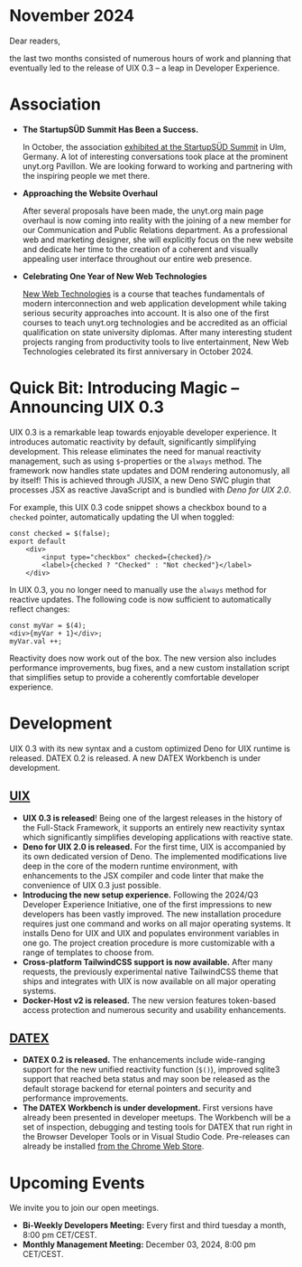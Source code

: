 # November 2024

Dear readers,

the last two months consisted of numerous hours of work and planning that eventually led to the release of UIX 0.3 – a leap in Developer Experience.

# Association

- **The StartupSÜD Summit Has Been a Success.**
  
  In October, the association [exhibited at the StartupSÜD Summit](https://de.linkedin.com/posts/unyt-org_unytorg-uix-startups%C3%BCd-activity-7255479246079324160-5oft) in 
  Ulm, Germany. A lot of interesting conversations took place at the
  prominent unyt.org Pavillon. We are looking forward to working and
  partnering with the inspiring people we met there.

- **Approaching the Website Overhaul**
  
  After several proposals have been made, the unyt.org main page 
  overhaul is now coming into reality with the joining of a new
  member for our Communication and Public Relations department.
  As a professional web and marketing designer, she will
  explicitly focus on the new website and dedicate her time to
  the creation of a coherent and visually appealing user
  interface throughout our entire web presence.

- **Celebrating One Year of New Web Technologies**
  
  [New Web Technologies](https://www.tu.berlin/en/snet/study/modules/programming-practical-course-new-webtechnologies) is a
  course that teaches fundamentals of modern interconnection
  and web application development while taking serious security
  approaches into account. It is also one of the first courses
  to teach unyt.org technologies and be accredited as
  an official qualification on state university diplomas. After
  many interesting student projects ranging from productivity
  tools to live entertainment, New Web Technologies celebrated
  its first anniversary in October 2024. 

# Quick Bit: Introducing Magic – Announcing UIX 0.3
UIX 0.3 is a remarkable leap towards enjoyable developer experience. It introduces automatic reactivity by default, significantly simplifying development. This release eliminates the need for manual reactivity management, such as using `$`-properties or the `always` method. The framework now handles state updates and DOM rendering autonomusly, all by itself! This is achieved through JUSIX, a new Deno SWC plugin that processes JSX as reactive JavaScript and is bundled with _Deno for UIX 2.0_.

For example, this UIX 0.3 code snippet shows a checkbox bound to a `checked` pointer, automatically updating the UI when toggled:

```tsx
const checked = $(false);
export default
    <div>
        <input type="checkbox" checked={checked}/>
        <label>{checked ? "Checked" : "Not checked"}</label>
    </div>
```

In UIX 0.3, you no longer need to manually use the `always` method for reactive updates. The following code is now sufficient to automatically reflect changes:

```tsx
const myVar = $(4);
<div>{myVar + 1}</div>;
myVar.val ++;
```

Reactivity does now work out of the box. The new version also includes performance improvements, bug fixes, and a new custom installation script that simplifies setup to provide a coherently comfortable developer experience.

# Development
UIX 0.3 with its new syntax and a custom optimized Deno for UIX runtime is released. DATEX 0.2 is released. A new DATEX Workbench is under development.

## [UIX](https://github.com/unyt-org/uix/pulls?q=is:closed%20created:2024-09-01..2024-10-31)
* **UIX 0.3 is released**! Being one of the largest releases in the history of the Full-Stack Framework, it supports an entirely new reactivity syntax which significantly simplifies developing applications with reactive state.
* **Deno for UIX 2.0 is released.** For the first time, UIX is accompanied by its own dedicated version of Deno. The implemented modifications live deep in the core of the modern runtime environment, with enhancements to the JSX compiler and code linter that make the convenience of UIX 0.3 just possible.
* **Introducing the new setup experience.** Following the 2024/Q3 Developer Experience Initiative, one of the first impressions to new developers has been vastly improved. The new installation procedure requires just one command and works on all major operating systems. It installs Deno for UIX and UIX and populates environment variables in one go. The project creation procedure is more customizable with a range of templates to choose from.
* **Cross-platform TailwindCSS support is now available.** After many requests, the previously experimental native TailwindCSS theme that ships and integrates with UIX is now available on all major operating systems.
* **Docker-Host v2 is released.** The new version features token-based access protection and numerous security and usability enhancements.

## [DATEX](https://github.com/unyt-org/datex-core-js-legacy/pulls?q=is:closed%20created:2024-09-01..2024-10-31)
* **DATEX 0.2 is released.** The enhancements include wide-ranging support for the new unified reactivity function (`$()`), improved sqlite3 support that reached beta status and may soon be released as the default storage backend for eternal pointers and security and performance improvements.
* **The DATEX Workbench is under development.** First versions have already been presented in developer meetups. The Workbench will be a set of inspection, debugging and testing tools for DATEX that run right in the Browser Developer Tools or in Visual Studio Code. Pre-releases can already be installed [from the Chrome Web Store](https://chromewebstore.google.com/detail/datex-workbench/pkbjldajjofekolhdglbncpjpkdplnok).


# Upcoming Events 

We invite you to join our open meetings.

* **Bi-Weekly Developers Meeting:** Every first and third tuesday a month, 8:00 pm CET/CEST.
* **Monthly Management Meeting:** December 03, 2024, 8:00 pm CET/CEST.
